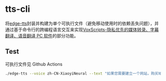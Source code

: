 # tts-cli
将[edge-tts](https://github.com/rany2/edge-tts)封装并构建为单个可执行文件（避免移动使用时的依赖丢失问题），并通过基于命令行的跨编程语言交互来实现[VoxScripts-隐私优先的媒体转录、字幕翻译、语音翻译 PC 软件](https://voxscripts.com)的部分功能。

## Test
可执行文件见 Github Actions

```bash
./edge-tts --voice zh-CN-XiaoyiNeural --text "如果您需要建立一个网站，购买域名是最基础的一步。不论是个人用户还是企业用户，您只有完成域名的注册和认证，才能让用户访问您搭建的网站。本文主要介绍如何快速进行域名注册和实名认证" --write-media test.mp3 --write-subtitles test.vtt
```
